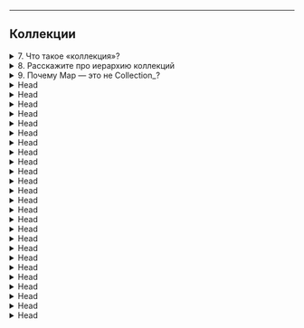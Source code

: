 
---
## Коллекции



<details>
        <summary>7. Что такое «коллекция»?</summary>

---
**Что такое «коллекция»?**   
**Коллекция** — это объект, представляющий собой контейнер для хранения набора элементов.   
В Java коллекции реализуют различные структуры данных, обеспечивая удобные способы работы 
с группами объектов.   
Они поддерживают **три** основные операции:

* **Добавление** элементов в коллекцию.
* **Удаление** элементов.
* **Изменение** элементов.

Коллекции обеспечивают эффективный доступ к данным, 
а также могут поддерживать различные принципы хранения 
и упорядочивания элементов.

**Какие есть типы коллекций?**
1. `Set` (**множество**)
> * Хранит **только уникальные элементы** (сравнение по `equals`).
> * Не гарантирует порядок (кроме `LinkedHashSet`, который сохраняет порядок добавления).
2. `List` (**список**)
> * Хранит элементы **в упорядоченном виде** (_индексация поддерживается_).
> * Разрешает **дубликаты**.
3. `Queue` (**очередь**)
> * Работает по принципу **FIFO** (_первым пришел – первым вышел_) или **по приоритету**.
> * Применяется для управления **потоками данных и обработки задач**.
4. `Map` (**отображение**)
> * Хранит пары **ключ → значение**.
> * Ключи уникальны, а значения могут повторяться.
> * Не относится к Collection, но является частью Java Collections Framework.
> * [Дополнительно](https://vk.com/@devhut-chto-budet-esli-ne-pereopredelit-metody-equals-i-hashcode): 
> `HashMap`_: время поиска объекта в лучшем случае может быть **О(1)**,_ 
> _в худшем (если все объекты имеют одинаковый хеш-код) **О(n)**_

![Java Collections Framework](/ITM/ITM01_Core2/imgs/2025-02-28_12-54-25.png)

```text
***** из методички *****
"Коллекция – это объект, который содержит набор объектов одного типа. Каждый из этих объектов в коллекции называется элементом. 
Коллекции - это хранилища или контейнеры, поддерживающие различные способы накопления и упорядочения объектов с целью обеспечения возможностей эффективного доступа к ним. 
Они представляют собой реализацию абстрактных структур данных, поддерживающих 
три основные операции:
добавление нового элемента в коллекцию;
удаление элемента из коллекции;
изменение элемента в коллекции.

Какие есть типы коллекций? Как они характеризуются?
- Set - неупорядоченное множество уникальных (по equals) объектов. Set откажется добавлять объект, если такой объект в нем уже есть.
- List - упорядоченный список объектов (в том числе одинаковых).
- Queue - очередь ждущих обработки объектов. По запросу выдает один самый приоритетный объект. Бывает очередь FIFO, бывает Priority.
- Map - множество объектов-пар вида ключ --> значение.
```
</details>



<details>
        <summary>8. Расскажите про иерархию коллекций</summary>

![Иерархия коллекций](/ITM/ITM01_Core2/imgs/2025-02-28_12-59-58.png)

```text
***** из методички *****
```
</details>



<details>
        <summary>9. Почему Map — это не Collection_?</summary>

---
**Почему Map — это не Collection, в то время как List и Set являются Collection?**

Интерфейс `Collection` в Java предназначен для работы с набором элементов.   
`List` и `Set` соответствуют этой концепции, так как они представляют собой упорядоченные 
или неупорядоченные множества объектов.

А вот Map — это совокупность пар "ключ-значение", а не просто набор элементов. Это ключевое отличие, из-за которого Map не является подтипом Collection.

Другие отличия Map от Collection:

У Map нет метода iterator(), так как непонятно, по чему именно проводить итерацию – по ключам, значениям или парам.
В отличие от List и Set, Map не поддерживает методы add(), remove() и contains(), так как для работы с Map используются put(), get(), remove(Object key).
В Collection объекты хранятся по одному, а в Map — парами (ключ → значение).
Однако, у Map есть методы для получения представлений (Set и Collection):

keySet() — возвращает Set с ключами.
values() — возвращает Collection со значениями.
entrySet() — возвращает Set пар (Map.Entry<K, V>).
Таким образом, Map не реализует Collection, но является частью Java Collections Framework.

```text
***** из методички *****
 Коллекция (List и Set) представляет собой совокупность некоторых элементов 
(обычно экземпляров одного класса).
 Map -это совокупность пар "ключ"-"значение".
У map нет итерабл, не понятно по чему проводить итерацию"
```
</details>



<details>
        <summary>Head</summary>

```text
***** из методички *****
```
</details>



<details>
        <summary>Head</summary>

```text
***** из методички *****
```
</details>



<details>
        <summary>Head</summary>

```text
***** из методички *****
```
</details>



<details>
        <summary>Head</summary>

```text
***** из методички *****
```
</details>



<details>
        <summary>Head</summary>

```text
***** из методички *****
```
</details>



<details>
        <summary>Head</summary>

```text
***** из методички *****
```
</details>



<details>
        <summary>Head</summary>

```text
***** из методички *****
```
</details>



<details>
        <summary>Head</summary>

```text
***** из методички *****
```
</details>



<details>
        <summary>Head</summary>

```text
***** из методички *****
```
</details>



<details>
        <summary>Head</summary>

```text
***** из методички *****
```
</details>



<details>
        <summary>Head</summary>

```text
***** из методички *****
```
</details>



<details>
        <summary>Head</summary>

```text
***** из методички *****
```
</details>




<details>
        <summary>Head</summary>

```text
***** из методички *****
```
</details>



<details>
        <summary>Head</summary>

```text
***** из методички *****
```
</details>



<details>
        <summary>Head</summary>

```text
***** из методички *****
```
</details>



<details>
        <summary>Head</summary>

```text
***** из методички *****
```
</details>



<details>
        <summary>Head</summary>

```text
***** из методички *****
```
</details>



<details>
        <summary>Head</summary>

```text
***** из методички *****
```
</details>



<details>
        <summary>Head</summary>

```text
***** из методички *****
```
</details>



<details>
        <summary>Head</summary>

```text
***** из методички *****
```
</details>



<details>
        <summary>Head</summary>

```text
***** из методички *****
```
</details>



<details>
        <summary>Head</summary>

```text
***** из методички *****
```
</details>



<details>
        <summary>Head</summary>

```text
***** из методички *****
```
</details>



<details>
        <summary>Head</summary>

```text
***** из методички *****
```
</details>



<details>
        <summary>Head</summary>

```text
***** из методички *****
```
</details>


